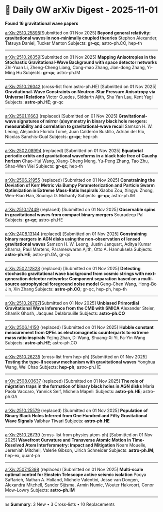 # 📡 Daily GW arXiv Digest - 2025-11-01
**Found 16 gravitational wave papers**

[arXiv:2510.25895](https://arxiv.org/abs/2510.25895)[Submitted on 01 Nov 2025]
**Beyond general relativity: gravitational waves in non-minimally coupled theories**
Stephon Alexander, Tatsuya Daniel, Tucker Manton
Subjects: **gr-qc**; astro-ph.CO, hep-th

---

[arXiv:2510.26359](https://arxiv.org/abs/2510.26359)[Submitted on 01 Nov 2025]
**Mapping Anisotropies in the Stochastic Gravitational-Wave Background with space detector networks**
Zhi-Yuan Li, Zheng-Cheng Liang, Cong-mao Zhang, Jian-dong Zhang, Yi-Ming Hu
Subjects: **gr-qc**; astro-ph.IM

---

[arXiv:2510.26042](https://arxiv.org/abs/2510.26042) (cross-list from astro-ph.HE) [Submitted on 01 Nov 2025]
**Gravitational-Wave Constraints on Neutron-Star Pressure Anisotropy via Universal Relations**
Victor Guedes, Siddarth Ajith, Shu Yan Lau, Kent Yagi
Subjects: **astro-ph.HE**; gr-qc

---

[arXiv:2501.11663](https://arxiv.org/abs/2501.11663) (replaced) [Submitted on 01 Nov 2025]
**Gravitational-wave signatures of mirror (a)symmetry in binary black hole mergers: measurability and correlation to gravitational-wave recoil**
Samson H. W. Leong, Alejandro Florido Tomé, Juan Calderón Bustillo, Adrián del Río, Nicolas Sanchis-Gual
Subjects: **gr-qc**; hep-ph

---

[arXiv:2502.08994](https://arxiv.org/abs/2502.08994) (replaced) [Submitted on 01 Nov 2025]
**Equatorial periodic orbits and gravitational waveforms in a black hole free of Cauchy horizon**
Chao-Hui Wang, Xiang-Cheng Meng, Yu-Peng Zhang, Tao Zhu, Shao-Wen Wei
Subjects: **gr-qc**; hep-th

---

[arXiv:2506.21955](https://arxiv.org/abs/2506.21955) (replaced) [Submitted on 01 Nov 2025]
**Constraining the Deviation of Kerr Metric via Bumpy Parameterization and Particle Swarm Optimization in Extreme Mass-Ratio Inspirals**
Xiaobo Zou, Xingyu Zhong, Wen-Biao Han, Soumya D. Mohanty
Subjects: **gr-qc**; astro-ph.IM

---

[arXiv:2510.17449](https://arxiv.org/abs/2510.17449) (replaced) [Submitted on 01 Nov 2025]
**Observable spins in gravitational waves from compact binary mergers**
Souradeep Pal
Subjects: **gr-qc**; astro-ph.HE

---

[arXiv:2408.13144](https://arxiv.org/abs/2408.13144) (replaced) [Submitted on 01 Nov 2025]
**Constraining binary mergers in AGN disks using the non-observation of lensed gravitational waves**
Samson H. W. Leong, Justin Janquart, Aditya Kumar Sharma, Paul Martens, Parameswaran Ajith, Otto A. Hannuksela
Subjects: **astro-ph.HE**; astro-ph.GA, gr-qc

---

[arXiv:2502.12828](https://arxiv.org/abs/2502.12828) (replaced) [Submitted on 01 Nov 2025]
**Detecting stochastic gravitational wave background from cosmic strings with next-generation detector networks: Component separation based on a multi-source astrophysical foreground noise model**
Geng-Chen Wang, Hong-Bo Jin, Xin Zhang
Subjects: **astro-ph.CO**; gr-qc, hep-ph, hep-th

---

[arXiv:2510.26767](https://arxiv.org/abs/2510.26767)[Submitted on 01 Nov 2025]
**Unbiased Primordial Gravitational Wave Inference from the CMB with SMICA**
Alexander Steier, Shamik Ghosh, Jacques Delabrouille
Subjects: **astro-ph.CO**

---

[arXiv:2506.14150](https://arxiv.org/abs/2506.14150) (replaced) [Submitted on 01 Nov 2025]
**Hubble constant measurement from QPEs as electromagnetic counterparts to extreme mass ratio inspirals**
Yejing Zhan, Di Wang, Shuang-Xi Yi, Fa-Yin Wang
Subjects: **astro-ph.HE**; astro-ph.CO

---

[arXiv:2510.26235](https://arxiv.org/abs/2510.26235) (cross-list from hep-ph) [Submitted on 01 Nov 2025]
**Testing the type-II seesaw mechanism with gravitational waves**
Yonghua Wang, Wei Chao
Subjects: **hep-ph**; astro-ph.HE

---

[arXiv:2508.03637](https://arxiv.org/abs/2508.03637) (replaced) [Submitted on 01 Nov 2025]
**The role of migration traps in the formation of binary black holes in AGN disks**
Maria Paola Vaccaro, Yannick Seif, Michela Mapelli
Subjects: **astro-ph.HE**; astro-ph.GA

---

[arXiv:2510.25579](https://arxiv.org/abs/2510.25579) (replaced) [Submitted on 01 Nov 2025]
**Population of Binary Black Holes Inferred from One Hundred and Fifty Gravitational Wave Signals**
Vaibhav Tiwari
Subjects: **astro-ph.HE**

---

[arXiv:2510.26739](https://arxiv.org/abs/2510.26739) (cross-list from physics.atom-ph) [Submitted on 01 Nov 2025]
**Wavefront Curvature and Transverse Atomic Motion in Time-Resolved Atom Interferometry: Impact and Mitigation**
Noam Mouelle, Jeremiah Mitchell, Valerie Gibson, Ulrich Schneider
Subjects: **astro-ph.IM**; hep-ex, quant-ph

---

[arXiv:2507.15398](https://arxiv.org/abs/2507.15398) (replaced) [Submitted on 01 Nov 2025]
**Multi-scale optimal control for Einstein Telescope active seismic isolation**
Pooya Saffarieh, Nathan A. Holland, Michele Valentini, Jesse van Dongen, Alexandra Mitchell, Sander Sijtsma, Armin Numic, Wouter Hakvoort, Conor Mow-Lowry
Subjects: **astro-ph.IM**

---

📊 **Summary**: 3 New • 3 Cross-lists • 10 Replacements